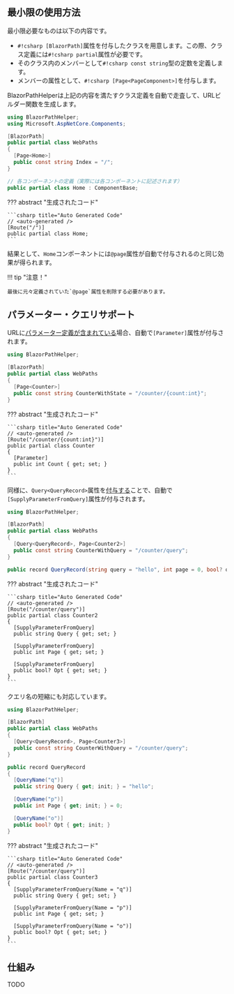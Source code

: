 ## 最小限の使用方法

最小限必要なものは以下の内容です。

* `#!csharp [BlazorPath]`属性を付与したクラスを用意します。この際、クラス定義には`#!csharp partial`属性が必要です。
* そのクラス内のメンバーとして`#!csharp const string`型の定数を定義します。
* メンバーの属性として、`#!csharp [Page<PageComponent>]`を付与します。

BlazorPathHelperは上記の内容を満たすクラス定義を自動で走査して、URLビルダー関数を生成します。

```csharp title="WebPaths.cs"
using BlazorPathHelper;
using Microsoft.AspNetCore.Components;

[BlazorPath]
public partial class WebPaths
{
  [Page<Home>]
  public const string Index = "/";
}

// 各コンポーネントの定義（実際には各コンポーネントに記述されます）
public partial class Home : ComponentBase;
```

??? abstract "生成されたコード"

    ```csharp title="Auto Generated Code"
    // <auto-generated />
    [Route("/")]
    public partial class Home;
    ```

結果として、`Home`コンポーネントには`@page`属性が自動で付与されるのと同じ効果が得られます。

!!! tip "注意！"

    最後に元々定義されていた`@page`属性を削除する必要があります。


## パラメーター・クエリサポート

URLに[パラメーター定義が含まれている](../UrlBuilder/index.md)場合、自動で`[Parameter]`属性が付与されます。

```csharp title="WebPaths.cs"
using BlazorPathHelper;

[BlazorPath]
public partial class WebPaths
{
  [Page<Counter>]
  public const string CounterWithState = "/counter/{count:int}";
}
```

??? abstract "生成されたコード"

    ```csharp title="Auto Generated Code"
    // <auto-generated />
    [Route("/counter/{count:int}")]
    public partial class Counter
    {
      [Parameter]
      public int Count { get; set; }
    }
    ```

同様に、`Query<QueryRecord>`属性を[付与する](../UrlBuilder/QuerySupport.md)ことで、自動で`[SupplyParameterFromQuery]`属性が付与されます。

```csharp title="WebPaths.cs"
using BlazorPathHelper;

[BlazorPath]
public partial class WebPaths
{
  [Query<QueryRecord>, Page<Counter2>]
  public const string CounterWithQuery = "/counter/query";
}

public record QueryRecord(string query = "hello", int page = 0, bool? opt = null);
```

??? abstract "生成されたコード"

    ```csharp title="Auto Generated Code"
    // <auto-generated />
    [Route("/counter/query")]
    public partial class Counter2
    {
      [SupplyParameterFromQuery]
      public string Query { get; set; }

      [SupplyParameterFromQuery]
      public int Page { get; set; }

      [SupplyParameterFromQuery]
      public bool? Opt { get; set; }
    }
    ```

クエリ名の短縮にも対応しています。

```csharp title="WebPaths.cs"
using BlazorPathHelper;

[BlazorPath]
public partial class WebPaths
{
  [Query<QueryRecord>, Page<Counter3>]
  public const string CounterWithQuery = "/counter/query";
}

public record QueryRecord
{
  [QueryName("q")]
  public string Query { get; init; } = "hello";

  [QueryName("p")]
  public int Page { get; init; } = 0;

  [QueryName("o")]
  public bool? Opt { get; init; }
}
```

??? abstract "生成されたコード"

    ```csharp title="Auto Generated Code"
    // <auto-generated />
    [Route("/counter/query")]
    public partial class Counter3
    {
      [SupplyParameterFromQuery(Name = "q")]
      public string Query { get; set; }

      [SupplyParameterFromQuery(Name = "p")]
      public int Page { get; set; }

      [SupplyParameterFromQuery(Name = "o")]
      public bool? Opt { get; set; }
    }
    ```

## 仕組み
TODO


